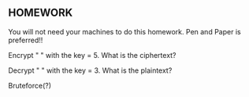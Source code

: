 ## HOMEWORK
 
 You will not need your machines to do this homework. Pen and Paper is preferred!!

 Encrypt " " with the key = 5. What is the ciphertext?
 

 Decrypt " " with the key = 3. What is the plaintext?


 Bruteforce(?)
